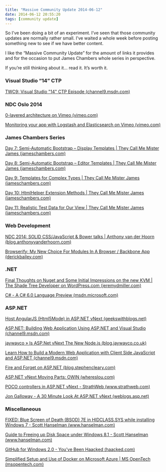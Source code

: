 ```yaml
---
title: "Massive Community Update 2014-06-12"
date: 2014-06-12 20:55:20
tags: [community update]
---
```


So I’ve been doing a bit of an experiment. I’ve seen that those community updates are normally rather small. I’ve waited a whole week before posting something new to see if we have better content.

I like the “Massive Community Update” for the amount of links it provides and for the occasion to put James Chambers whole series in perspective.

If you’re still thinking about it… read it. It’s worth it.

### Visual Studio “14” CTP

[TWC9: Visual Studio "14" CTP Episode (channel9.msdn.com)](http://channel9.msdn.com/Shows/This+Week+On+Channel+9/TWC9-Visual-Studio-14-CTP-Episode)

### NDC Oslo 2014

[0-layered architecture on Vimeo (vimeo.com)](http://vimeo.com/97507562)

[Monitoring your app with Logstash and Elasticsearch on Vimeo (vimeo.com)](http://vimeo.com/97471520)

### James Chambers Series

[Day 7: Semi-Automatic Bootstrap – Display Templates | They Call Me Mister James (jameschambers.com)](http://jameschambers.com/2014/06/day-7-semi-automatic-bootstrap-display-templates/)

[Day 8: Semi-Automatic Bootstrap – Editor Templates | They Call Me Mister James (jameschambers.com)](http://jameschambers.com/2014/06/day-8-semi-automatic-bootstrap-editor-templates/)

[Day 9: Templates for Complex Types | They Call Me Mister James (jameschambers.com)](http://jameschambers.com/2014/06/day-9-templates-for-complex-types/)

[Day 10: HtmlHelper Extension Methods | They Call Me Mister James (jameschambers.com)](http://jameschambers.com/2014/06/day-10-htmlhelper-extension-methods/)

[Day 11: Realistic Test Data for Our View | They Call Me Mister James (jameschambers.com)](http://jameschambers.com/2014/06/day-11-realistic-test-data-for-our-view/)

### Web Development

[NDC 2014: SOLID CSS/JavaScript &amp; Bower talks | Anthony van der Hoorn (blog.anthonyvanderhoorn.com)](http://blog.anthonyvanderhoorn.com/2014/06/ndc-2014-solid-cssjavascript-bower-talks/)

[Browserify: My New Choice For Modules In A Browser / Backbone App (derickbailey.com)](http://derickbailey.com/2014/06/10/browserify-my-new-choice-for-modules-in-a-browser-backbone-app/)

### .NET

[Final Thoughts on Nuget and Some Initial Impressions on the new KVM | The Shade Tree Developer on WordPress.com (jeremydmiller.com)](http://jeremydmiller.com/2014/06/09/final-thoughts-on-nuget/)

[C# - A C# 6.0 Language Preview (msdn.microsoft.com)](http://msdn.microsoft.com/en-us/magazine/dn683793.aspx)

### ASP.NET

[Host AngularJS (Html5Mode) in ASP.NET vNext (geekswithblogs.net)](http://geekswithblogs.net/shaunxu/archive/2014/06/10/host-angularjs-html5mode-in-asp.net-vnext.aspx)

[ASP.NET: Building Web Application Using ASP.NET and Visual Studio (channel9.msdn.com)](http://channel9.msdn.com/Events/TechEd/NorthAmerica/2014/DEV-B213#fbid=)

[jaywayco » Is ASP.Net vNext The New Node.js (blog.jaywayco.co.uk)](http://blog.jaywayco.co.uk/is-asp-net-vnext-the-new-node-js/)

[Learn How to Build a Modern Web Application with Client Side JavaScript and ASP.NET (channel9.msdn.com)](http://channel9.msdn.com/Events/TechEd/NorthAmerica/2014/DEV-B413)

[Fire and Forget on ASP.NET (blog.stephencleary.com)](http://blog.stephencleary.com/2014/06/fire-and-forget-on-asp-net.html)

[ASP.NET vNext Moving Parts: OWIN (whereslou.com)](http://whereslou.com/2014/06/10/asp-net-vnext-moving-parts-owin/)

[POCO controllers in ASP.NET vNext - StrathWeb (www.strathweb.com)](http://www.strathweb.com)

[Jon Galloway - A 30 Minute Look At ASP.NET vNext (weblogs.asp.net)](http://weblogs.asp.net/jongalloway/a-30-minute-look-at-asp-net-vnext)

### Miscellaneous

[FIXED: Blue Screen of Death (BSOD) 7E in HIDCLASS.SYS while installing Windows 7 - Scott Hanselman (www.hanselman.com)](http://www.hanselman.com/blog/FIXEDBlueScreenOfDeathBSOD7EInHIDCLASSSYSWhileInstallingWindows7.aspx)

[Guide to Freeing up Disk Space under Windows 8.1 - Scott Hanselman (www.hanselman.com)](http://www.hanselman.com/blog/GuideToFreeingUpDiskSpaceUnderWindows81.aspx)

[GitHub for Windows 2.0 - You've Been Haacked (haacked.com)](http://haacked.com/archive/2014/06/09/ghfw-2/)

[Simplified Setup and Use of Docker on Microsoft Azure | MS OpenTech (msopentech.com)](http://msopentech.com/blog/2014/06/09/docker-on-microsoft-azure/)